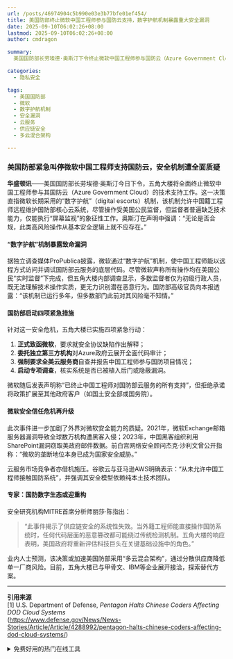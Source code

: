 ```yaml
---
url: /posts/46974904c5b990e03e3b77bfe01ef454/
title: 美国防部终止微软中国工程师参与国防云支持，数字护航机制暴露重大安全漏洞
date: 2025-09-10T06:02:26+08:00
lastmod: 2025-09-10T06:02:26+08:00
author: cmdragon

summary:
  美国国防部长劳埃德·奥斯汀下令终止微软中国工程师参与国防云（Azure Government Cloud）的技术支持工作，质疑其“数字护航”机制的安全性。该机制允许中国工程师远程维护国防部云系统，尽管受美国公民监督，但监督者普遍缺乏技术能力。五角大楼已启动四项紧急措施，包括要求微软解释安全协议缺陷、委托第三方审计代码等。此次事件加剧了对微软安全能力的质疑，并可能促使美国防部采用多云混合架构以降低风险。

categories:
  - 隐私安全

tags:
  - 美国国防部
  - 微软
  - 数字护航机制
  - 安全漏洞
  - 云服务
  - 供应链安全
  - 多云混合架构

---
```


### 美国防部紧急叫停微软中国工程师支持国防云，安全机制遭全面质疑

**华盛顿讯**——美国国防部长劳埃德·奥斯汀今日下令，五角大楼将全面终止微软中国工程师参与其国防云（Azure Government
Cloud）的技术支持工作。这一决策直指微软长期采用的“数字护航”（digital
escorts）机制，该机制允许中国籍工程师远程维护国防部核心云系统，尽管操作受美国公民监督，但监督者普遍缺乏技术能力，仅能执行“屏幕监视”的象征性工作。奥斯汀在声明中强调：“无论是否合规，此类高风险操作从基本安全逻辑上就不应存在。”

#### “数字护航”机制暴露致命漏洞

据独立调查媒体ProPublica披露，微软通过“数字护航”机制，使中国工程师能以远程方式访问并调试国防部云服务的底层代码。尽管微软声称所有操作均在美国公民“实时监督”下完成，但五角大楼内部调查显示，多数监督者仅为初级行政人员，既无法理解技术操作实质，更无力识别潜在恶意行为。国防部高级官员向本报透露：“该机制已运行多年，但多数部门此前对其风险毫不知情。”

#### 国防部启动四项紧急措施

针对这一安全危机，五角大楼已实施四项紧急行动：

1. **正式致函微软**，要求就安全协议缺陷作出解释；
2. **委托独立第三方机构**对Azure政府云展开全面代码审计；
3. **强制要求全美云服务商**自查并报告中国工程师参与国防项目情况；
4. **启动专项调查**，核实系统是否已被植入后门或隐蔽漏洞。

微软随后发表声明称“已终止中国工程师对国防部云服务的所有支持”，但拒绝承诺将政策扩展至其他政府客户（如国土安全部或国务院）。

#### 微软安全信任危机再升级

此次事件进一步加剧了外界对微软安全能力的质疑。2021年，微软Exchange邮箱服务器漏洞导致全球数万机构遭黑客入侵；2023年，中国黑客组织利用SharePoint漏洞窃取美政府邮件数据。前白宫网络安全顾问杰克·沙利文曾公开指称：“微软的垄断地位本身已成为国家安全威胁。”

云服务市场竞争者亦借机施压。谷歌云与亚马逊AWS明确表示：“从未允许中国工程师接触国防系统”，并强调其安全模型依赖纯本土技术团队。

#### 专家：国防数字生态或迎重构

安全研究机构MITRE首席分析师丽莎·陈指出：
> “此事件揭示了供应链安全的系统性失效。当外籍工程师能直接操作国防系统时，任何代码层面的恶意篡改都可能绕过传统检测机制。五角大楼的响应表明，美国政府将重新评估科技巨头在关键基础设施中的角色。”

业内人士预测，该决策或加速美国防部采用“多云混合架构”，通过分散供应商降低单一厂商风险。目前，五角大楼已与甲骨文、IBM等企业展开接洽，探索替代方案。

---

**引用来源**  
[1] U.S. Department of Defense, *Pentagon Halts Chinese Coders Affecting DOD Cloud Systems*  
(https://www.defense.gov/News/News-Stories/Article/Article/4288992/pentagon-halts-chinese-coders-affecting-dod-cloud-systems/)  


<details>
<summary>免费好用的热门在线工具</summary>

- [歌词生成工具 - 应用商店 | By cmdragon](https://tools.cmdragon.cn/zh/apps/lyrics-generator)
- [网盘资源聚合搜索 - 应用商店 | By cmdragon](https://tools.cmdragon.cn/zh/apps/cloud-drive-search)
- [ASCII字符画生成器 - 应用商店 | By cmdragon](https://tools.cmdragon.cn/zh/apps/ascii-art-generator)
- [JSON Web Tokens 工具 - 应用商店 | By cmdragon](https://tools.cmdragon.cn/zh/apps/jwt-tool)
- [Bcrypt 密码工具 - 应用商店 | By cmdragon](https://tools.cmdragon.cn/zh/apps/bcrypt-tool)
- [GIF 合成器 - 应用商店 | By cmdragon](https://tools.cmdragon.cn/zh/apps/gif-composer)
- [GIF 分解器 - 应用商店 | By cmdragon](https://tools.cmdragon.cn/zh/apps/gif-decomposer)
- [文本隐写术 - 应用商店 | By cmdragon](https://tools.cmdragon.cn/zh/apps/text-steganography)
- [CMDragon 在线工具 - 高级AI工具箱与开发者套件 | 免费好用的在线工具](https://tools.cmdragon.cn/zh)
- [应用商店 - 发现1000+提升效率与开发的AI工具和实用程序 | 免费好用的在线工具](https://tools.cmdragon.cn/zh/apps?category=trending)
- [CMDragon 更新日志 - 最新更新、功能与改进 | 免费好用的在线工具](https://tools.cmdragon.cn/zh/changelog)
- [支持我们 - 成为赞助者 | 免费好用的在线工具](https://tools.cmdragon.cn/zh/sponsor)
- [AI文本生成图像 - 应用商店 | 免费好用的在线工具](https://tools.cmdragon.cn/zh/apps/text-to-image-ai)
- [临时邮箱 - 应用商店 | 免费好用的在线工具](https://tools.cmdragon.cn/zh/apps/temp-email)
- [二维码解析器 - 应用商店 | 免费好用的在线工具](https://tools.cmdragon.cn/zh/apps/qrcode-parser)
- [文本转思维导图 - 应用商店 | 免费好用的在线工具](https://tools.cmdragon.cn/zh/apps/text-to-mindmap)
- [正则表达式可视化工具 - 应用商店 | 免费好用的在线工具](https://tools.cmdragon.cn/zh/apps/regex-visualizer)
- [文件隐写工具 - 应用商店 | 免费好用的在线工具](https://tools.cmdragon.cn/zh/apps/steganography-tool)
- [IPTV 频道探索器 - 应用商店 | 免费好用的在线工具](https://tools.cmdragon.cn/zh/apps/iptv-explorer)
- [快传 - 应用商店 | 免费好用的在线工具](https://tools.cmdragon.cn/zh/apps/snapdrop)
- [随机抽奖工具 - 应用商店 | 免费好用的在线工具](https://tools.cmdragon.cn/zh/apps/lucky-draw)
- [动漫场景查找器 - 应用商店 | 免费好用的在线工具](https://tools.cmdragon.cn/zh/apps/anime-scene-finder)
- [时间工具箱 - 应用商店 | 免费好用的在线工具](https://tools.cmdragon.cn/zh/apps/time-toolkit)
- [网速测试 - 应用商店 | 免费好用的在线工具](https://tools.cmdragon.cn/zh/apps/speed-test)
- [AI 智能抠图工具 - 应用商店 | 免费好用的在线工具](https://tools.cmdragon.cn/zh/apps/background-remover)
- [背景替换工具 - 应用商店 | 免费好用的在线工具](https://tools.cmdragon.cn/zh/apps/background-replacer)
- [艺术二维码生成器 - 应用商店 | 免费好用的在线工具](https://tools.cmdragon.cn/zh/apps/artistic-qrcode)
- [Open Graph 元标签生成器 - 应用商店 | 免费好用的在线工具](https://tools.cmdragon.cn/zh/apps/open-graph-generator)
- [图像对比工具 - 应用商店 | 免费好用的在线工具](https://tools.cmdragon.cn/zh/apps/image-comparison)
- [图片压缩专业版 - 应用商店 | 免费好用的在线工具](https://tools.cmdragon.cn/zh/apps/image-compressor)
- [密码生成器 - 应用商店 | 免费好用的在线工具](https://tools.cmdragon.cn/zh/apps/password-generator)
- [SVG优化器 - 应用商店 | 免费好用的在线工具](https://tools.cmdragon.cn/zh/apps/svg-optimizer)
- [调色板生成器 - 应用商店 | 免费好用的在线工具](https://tools.cmdragon.cn/zh/apps/color-palette)
- [在线节拍器 - 应用商店 | 免费好用的在线工具](https://tools.cmdragon.cn/zh/apps/online-metronome)
- [IP归属地查询 - 应用商店 | 免费好用的在线工具](https://tools.cmdragon.cn/zh/apps/ip-geolocation)
- [CSS网格布局生成器 - 应用商店 | 免费好用的在线工具](https://tools.cmdragon.cn/zh/apps/css-grid-layout)
- [邮箱验证工具 - 应用商店 | 免费好用的在线工具](https://tools.cmdragon.cn/zh/apps/email-validator)
- [书法练习字帖 - 应用商店 | 免费好用的在线工具](https://tools.cmdragon.cn/zh/apps/calligraphy-practice)
- [金融计算器套件 - 应用商店 | 免费好用的在线工具](https://tools.cmdragon.cn/zh/apps/finance-calculator-suite)
- [中国亲戚关系计算器 - 应用商店 | 免费好用的在线工具](https://tools.cmdragon.cn/zh/apps/chinese-kinship-calculator)
- [Protocol Buffer 工具箱 - 应用商店 | 免费好用的在线工具](https://tools.cmdragon.cn/zh/apps/protobuf-toolkit)
- [IP归属地查询 - 应用商店 | 免费好用的在线工具](https://tools.cmdragon.cn/zh/apps/ip-geolocation)
- [图片无损放大 - 应用商店 | 免费好用的在线工具](https://tools.cmdragon.cn/zh/apps/image-upscaler)
- [文本比较工具 - 应用商店 | 免费好用的在线工具](https://tools.cmdragon.cn/zh/apps/text-compare)
- [IP批量查询工具 - 应用商店 | 免费好用的在线工具](https://tools.cmdragon.cn/zh/apps/ip-batch-lookup)
- [域名查询工具 - 应用商店 | 免费好用的在线工具](https://tools.cmdragon.cn/zh/apps/domain-finder)
- [DNS工具箱 - 应用商店 | 免费好用的在线工具](https://tools.cmdragon.cn/zh/apps/dns-toolkit)
- [网站图标生成器 - 应用商店 | 免费好用的在线工具](https://tools.cmdragon.cn/zh/apps/favicon-generator)
- [XML Sitemap](https://tools.cmdragon.cn/sitemap_index.xml)

</details>
